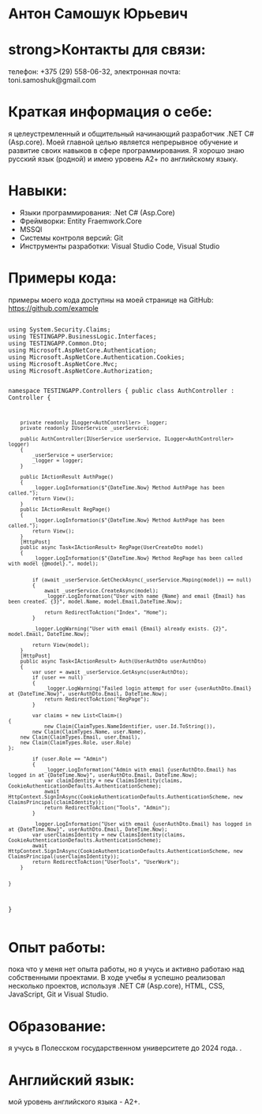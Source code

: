 <!DOCTYPE html>
<html>
<head>
	<meta charset="UTF-8">
</head>
<body>
	<h1>Антон Самошук Юрьевич</h1>
	<h1>strong>Контакты для связи:</strong></h1>
	<p> телефон: +375 (29) 558-06-32, электронная почта: toni.samoshuk@gmail.com</p>
	<h1><strong>Краткая информация о себе:</strong></h1>
	<p> я целеустремленный и общительный начинающий разработчик .NET C# (Asp.core). Моей главной целью является непрерывное обучение и развитие своих навыков в сфере программирования. Я хорошо знаю русский язык (родной) и имею уровень А2+ по английскому языку.</p>
	<h1><strong>Навыки:</strong></h1>
	<p><ul>
  <li>Языки программирования: .Net C# (Asp.Core)</li>
  <li>Фреймворки: Entity Fraemwork.Core</li>
  <li>MSSQl</li>
  <li>Системы контроля версий: Git</li>
  <li>Инструменты разработки: Visual Studio Code, Visual Studio</li>
</ul></p>
<h1><strong>Примеры кода:</strong></h1>
	<p> примеры моего кода доступны на моей странице на GitHub: <a href="https://github.com/example">https://github.com/example</a>
<div><pre><code class="language-csharp">
using System.Security.Claims;
using TESTINGAPP.BusinessLogic.Interfaces;
using TESTINGAPP.Common.Dto;
using Microsoft.AspNetCore.Authentication;
using Microsoft.AspNetCore.Authentication.Cookies;
using Microsoft.AspNetCore.Mvc;
using Microsoft.AspNetCore.Authorization;


namespace TESTINGAPP.Controllers
{
    public class AuthController : Controller
    {

        private readonly ILogger<AuthController> _logger;
        private readonly IUserService _userService;

        public AuthController(IUserService userService, ILogger<AuthController> logger)
        {
            _userService = userService;
            _logger = logger;
        }

        public IActionResult AuthPage()
        {
            _logger.LogInformation($"{DateTime.Now} Method AuthPage has been called.");
            return View();
        }
        public IActionResult RegPage()
        {
            _logger.LogInformation($"{DateTime.Now} Method AuthPage has been called.");
            return View();
        }
        [HttpPost]
        public async Task<IActionResult> RegPage(UserCreateDto model)
        {
            _logger.LogInformation($"{DateTime.Now} Method RegPage has been called with model {@model}.", model);
            

            if (await _userService.GetCheckAsync(_userService.Maping(model)) == null)
            {
                await _userService.CreateAsync(model);
                _logger.LogInformation("User with name {Name} and email {Email} has been created. {3}", model.Name, model.Email,DateTime.Now);

                return RedirectToAction("Index", "Home");
            }

            _logger.LogWarning("User with email {Email} already exists. {2}", model.Email, DateTime.Now);

            return View(model);
        }
        [HttpPost]
        public async Task<IActionResult> Auth(UserAuthDto userAuthDto)
        {
            var user = await _userService.GetAsync(userAuthDto);
            if (user == null)
            {
                _logger.LogWarning("Failed login attempt for user {userAuthDto.Email} at {DateTime.Now}", userAuthDto.Email, DateTime.Now);
                return RedirectToAction("RegPage");
            }

            var claims = new List<Claim>()
    {
                new Claim(ClaimTypes.NameIdentifier, user.Id.ToString()),
            new Claim(ClaimTypes.Name, user.Name),
        new Claim(ClaimTypes.Email, user.Email),
        new Claim(ClaimTypes.Role, user.Role)
    };

            if (user.Role == "Admin")
            {
                _logger.LogInformation("Admin with email {userAuthDto.Email} has logged in at {DateTime.Now}", userAuthDto.Email, DateTime.Now);
                var claimIdentity = new ClaimsIdentity(claims, CookieAuthenticationDefaults.AuthenticationScheme);
                await HttpContext.SignInAsync(CookieAuthenticationDefaults.AuthenticationScheme, new ClaimsPrincipal(claimIdentity));
                return RedirectToAction("Tools", "Admin");
            }

            _logger.LogInformation("User with email {userAuthDto.Email} has logged in at {DateTime.Now}", userAuthDto.Email, DateTime.Now);
            var userClaimsIdentity = new ClaimsIdentity(claims, CookieAuthenticationDefaults.AuthenticationScheme);
            await HttpContext.SignInAsync(CookieAuthenticationDefaults.AuthenticationScheme, new ClaimsPrincipal(userClaimsIdentity));
            return RedirectToAction("UserTools", "UserWork");
        }


    }
}
</code></pre></div>
</p>
<h1><strong>Опыт работы:</strong></h1>
	<p> пока что у меня нет опыта работы, но я учусь и активно работаю над собственными проектами. В ходе учебы я успешно реализовал несколько проектов, используя .NET C# (Asp.core), HTML, CSS, JavaScript, Git и Visual Studio.</p>
	<h1><strong>Образование:</strong></h1>
	<p> я учусь в Полесском государственном университете до 2024 года. .</p>
	<h1><strong>Английский язык:</strong></h1>
	<p> мой уровень английского языка - А2+.</p>
</body>
</html>

